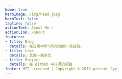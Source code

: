 ```yaml
---
home: true
heroImage: /img/head.jpeg
heroText: false
tagline: false
actionText: About Me →
actionLink: /about
features:
- title: Blog
  details: 在日常中学习和总结的一些经验。
- title: Live
  details: 其他一些杂文
- title: Project
  details: 在 github 中开源的项目
footer: MIT Licensed | Copyright © 2018-present Cyy
---
```

